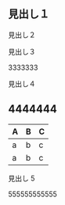 ## 見出し１

見出し２

見出し３

3333333

見出し４

## 4444444

| A   | B   | C   |
|-----|-----|-----|
| a   | b   | c   |
| a   | b   | c   |

見出し 5

555555555555